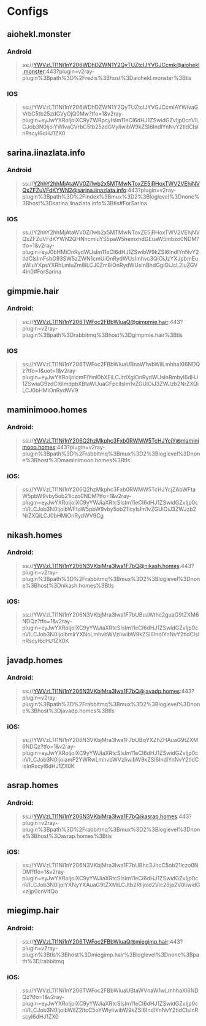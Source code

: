 # Configs

## aiohekl.monster
### Android
> ss://YWVzLTI1Ni1nY206WDhDZWN1Y2QyTUZtclJYVGJCcmk@aiohekl.monster:443?plugin=v2ray-plugin%3Bpath%3D%2Fredis%3Bhost%3Daiohekl.monster%3Btls
### IOS
> ss://YWVzLTI1Ni1nY206WDhDZWN1Y2QyTUZtclJYVGJCcmlAYWlvaGVrbC5tb25zdGVyOjQ0Mw?tfo=1&v2ray-plugin=eyJwYXRoIjoiXC9yZWRpcyIsIm11eCI6dHJ1ZSwidGZvIjp0cnVlLCJob3N0IjoiYWlvaGVrbC5tb25zdGVyIiwibW9kZSI6IndlYnNvY2tldCIsInRscyI6dHJ1ZX0

## sarina.iinazlata.info
### Android
> ss://Y2hhY2hhMjAtaWV0Zi1wb2x5MTMwNToxZE5jRHoxTWV2VEhjNVQxZFZuVFdKYWN2@sarina.iinazlata.info:443?plugin=v2ray-plugin%3Bpath%3D%2Findex%3Bmux%3D2%3Bloglevel%3Dnone%3Bhost%3Dsarina.iinazlata.info%3Btls#ForSarina
### IOS
> ss://Y2hhY2hhMjAtaWV0Zi1wb2x5MTMwNToxZE5jRHoxTWV2VEhjNVQxZFZuVFdKYWN2QHNhcmluYS5paW5hemxhdGEuaW5mbzo0NDM?tfo=1&v2ray-plugin=eyJ0bHMiOnRydWUsIm11eCI6dHJ1ZSwibW9kZSI6IndlYnNvY2tldCIsImFsbG93SW5zZWN1cmUiOnRydWUsImhvc3QiOiJzYXJpbmEuaWluYXpsYXRhLmluZm8iLCJ0Zm8iOnRydWUsInBhdGgiOiJcL2luZGV4In0#ForSarina


## gimpmie.hair
### Android:
> ss://YWVzLTI1Ni1nY206TWFoc2FBbWluaQ@gimpmie.hair:443?plugin=v2ray-plugin%3Bpath%3Drabbitmq%3Bhost%3Dgimpmie.hair%3Btls
### IOS
> ss://YWVzLTI1Ni1nY206TWFoc2FBbWluaUBnaW1wbWllLmhhaXI6NDQz?tfo=1&uot=1&v2ray-plugin=eyJwYXRoIjoicmFiYml0bXEiLCJtdXgiOnRydWUsInRmbyI6dHJ1ZSwiaG9zdCI6ImdpbXBtaWUuaGFpciIsIm1vZGUiOiJ3ZWJzb2NrZXQiLCJ0bHMiOnRydWV9


## maminimooo.homes
### Android: 
> ss://YWVzLTI1Ni1nY206Q2hzMkphc3Fxb0RWMW5TcHJYcjY@maminimooo.homes:443?plugin=v2ray-plugin%3Bpath%3D%2Frabbitmq%3Bmux%3D2%3Bloglevel%3Dnone%3Bhost%3Dmaminimooo.homes%3Btls
### iOS: 
> ss://YWVzLTI1Ni1nY206Q2hzMkphc3Fxb0RWMW5TcHJYcjZAbWFtaW5pbW9vby5ob21lczo0NDM?tfo=1&v2ray-plugin=eyJwYXRoIjoiXC9yYWJiaXRtcSIsIm11eCI6dHJ1ZSwidGZvIjp0cnVlLCJob3N0IjoibWFtaW5pbW9vby5ob21lcyIsIm1vZGUiOiJ3ZWJzb2NrZXQiLCJ0bHMiOnRydWV9Cg

## nikash.homes
### Android: 
> ss://YWVzLTI1Ni1nY206N3VKbjMra3lwa1F7bQ@nikash.homes:443?plugin=v2ray-plugin%3Bpath%3D%2Frabbitmq%3Bmux%3D2%3Bloglevel%3Dnone%3Bhost%3Dnikash.homes%3Btls
### iOS: 
> ss://YWVzLTI1Ni1nY206N3VKbjMra3lwa1F7bUBuaWthc2guaG9tZXM6NDQz?tfo=1&v2ray-plugin=eyJwYXRoIjoiXC9yYWJiaXRtcSIsIm11eCI6dHJ1ZSwidGZvIjp0cnVlLCJob3N0IjoibmlrYXNoLmhvbWVzIiwibW9kZSI6IndlYnNvY2tldCIsInRscyI6dHJ1ZX0K

## javadp.homes
### Android: 
> ss://YWVzLTI1Ni1nY206N3VKbjMra3lwa1F7bQ@javadp.homes:443?plugin=v2ray-plugin%3Bpath%3D%2Frabbitmq%3Bmux%3D2%3Bloglevel%3Dnone%3Bhost%3Djavadp.homes%3Btls
### iOS: 
> ss://YWVzLTI1Ni1nY206N3VKbjMra3lwa1F7bUBqYXZhZHAuaG9tZXM6NDQz?tfo=1&v2ray-plugin=eyJwYXRoIjoiXC9yYWJiaXRtcSIsIm11eCI6dHJ1ZSwidGZvIjp0cnVlLCJob3N0IjoiamF2YWRwLmhvbWVzIiwibW9kZSI6IndlYnNvY2tldCIsInRscyI6dHJ1ZX0K

## asrap.homes
### Android: 
> ss://YWVzLTI1Ni1nY206N3VKbjMra3lwa1F7bQ@asrap.homes:443?plugin=v2ray-plugin%3Bpath%3D%2Frabbitmq%3Bmux%3D2%3Bloglevel%3Dnone%3Bhost%3Dasrap.homes%3Btls
### iOS: 
> ss://YWVzLTI1Ni1nY206N3VKbjMra3lwa1F7bUBhc3JhcC5ob21lczo0NDM?tfo=1&v2ray-plugin=eyJwYXRoIjoiXC9yYWJiaXRtcSIsIm11eCI6dHJ1ZSwidGZvIjp0cnVlLCJob3N0IjoiYXNyYXAuaG9tZXMiLCJtb2RlIjoid2Vic29ja2V0IiwidGxzIjp0cnVlfQo


## miegimp.hair
### Android:
> ss://YWVzLTI1Ni1nY206TWFoc2FBbWluaQ@miegimp.hair:443?plugin=v2ray-plugin%3Btls%3Bhost%3Dmiegimp.hair%3Bloglevel%3Dnone%3Bpath%3D/rabbitmq
### iOS:
> ss://YWVzLTI1Ni1nY206TWFoc2FBbWluaUBtaWVnaW1wLmhhaXI6NDQz?tfo=1&v2ray-plugin=eyJwYXRoIjoiXC9yYWJiaXRtcSIsIm11eCI6dHJ1ZSwidGZvIjp0cnVlLCJob3N0IjoibWllZ2ltcC5oYWlyIiwibW9kZSI6IndlYnNvY2tldCIsInRscyI6dHJ1ZX0


